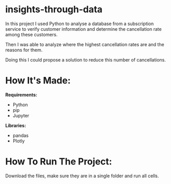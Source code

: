# insights-through-data
In this project I used Python to analyse a database from a subscription service to verify customer information and determine the cancellation rate among these customers. 

Then I was able to analyze where the highest cancellation rates are and the reasons for them. 

Doing this I could propose a solution to reduce this number of cancellations.

# How It's Made: 

**Requirements:**
- Python
- pip
- Jupyter

**Libraries:** 
- pandas
- Plotly

# How To Run The Project:
Download the files, make sure they are in a single folder and run all cells.
